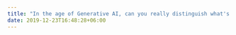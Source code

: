 ```yaml
---
title: "In the age of Generative AI, can you really distinguish what's real and what's not?"
date: 2019-12-23T16:48:28+06:00
---
```

